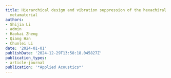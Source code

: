 ```yaml
---
title: Hierarchical design and vibration suppression of the hexachiral hybrid acoustic
  metamaterial
authors:
- Shijia Li
- admin
- Haokai Zheng
- Qiang Han
- Chunlei Li
date: '2024-01-01'
publishDate: '2024-12-29T13:58:18.045827Z'
publication_types:
- article-journal
publication: '*Applied Acoustics*'
---
```

